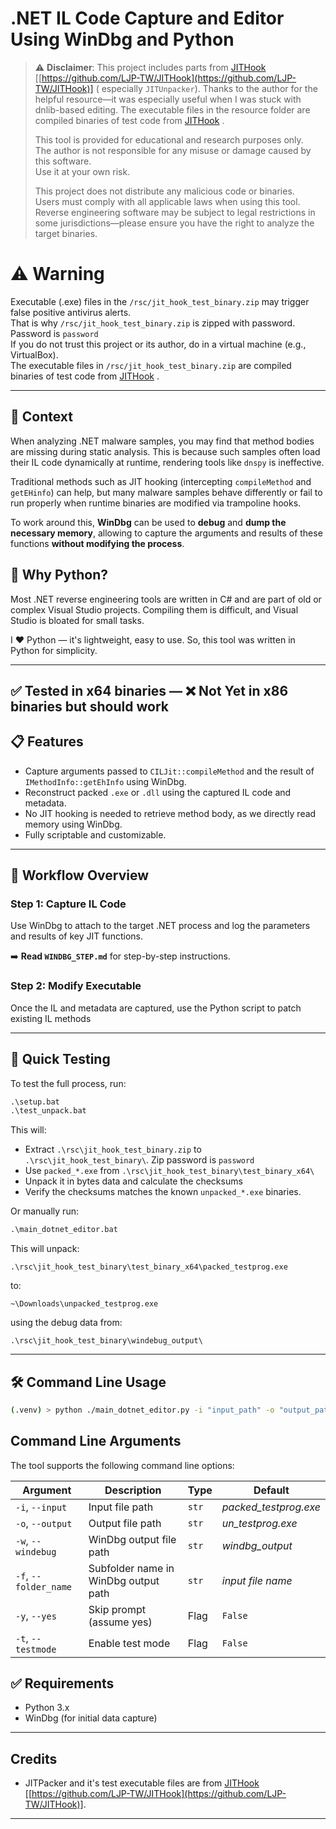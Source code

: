 # .NET IL Code Capture and Editor Using WinDbg and Python

> ⚠️ **Disclaimer**: This project includes parts
> from [JITHook](https://github.com/LJP-TW/JITHook) [[https://github.com/LJP-TW/JITHook](https://github.com/LJP-TW/JITHook)] (
> especially `JITUnpacker`). Thanks to the author for the helpful resource—it was especially useful when I was stuck with
> dnlib-based editing. The executable files in the resource folder are compiled binaries of test code from [JITHook](https://github.com/LJP-TW/JITHook) .
>
> This tool is provided for educational and research purposes only.  
> The author is not responsible for any misuse or damage caused by this software.  
> Use it at your own risk.  
>
> This project does not distribute any malicious code or binaries.  
> Users must comply with all applicable laws when using this tool.  
> Reverse engineering software may be subject to legal restrictions in some jurisdictions—please ensure you have the right to analyze the target binaries.

# ⚠️ Warning

Executable (.exe) files in the ```/rsc/jit_hook_test_binary.zip``` may trigger false positive antivirus alerts.<br>
That is why ```/rsc/jit_hook_test_binary.zip``` is zipped with password. Password is ```password```<br>
If you do not trust this project or its author, do in a virtual machine (e.g., VirtualBox). <br>
The executable files in ```/rsc/jit_hook_test_binary.zip``` are compiled binaries of test code from [JITHook](https://github.com/LJP-TW/JITHook) .

---

## 📌 Context

When analyzing .NET malware samples, you may find that method bodies are missing during static analysis. This is because
such samples often load their IL code dynamically at runtime, rendering tools like `dnspy` is ineffective.

Traditional methods such as JIT hooking (intercepting `compileMethod` and `getEHinfo`) can help, but many malware
samples behave differently or fail to run properly when runtime binaries are modified via trampoline hooks.

To work around this, **WinDbg** can be used to **debug** and **dump the necessary memory**, allowing to capture the
arguments and results of these functions **without modifying the process**.

## 🤔 Why Python?

Most .NET reverse engineering tools are written in C# and are part of old or complex Visual Studio projects. Compiling them is difficult, and Visual Studio is bloated for small tasks.

I ❤️ Python — it's lightweight, easy to use. So, this tool was written in Python for simplicity.

---

## ✅ Tested in x64 binaries — ❌ Not Yet in x86 binaries but should work

## 📋 Features

- Capture arguments passed to `CILJit::compileMethod` and the result of `IMethodInfo::getEhInfo` using WinDbg.
- Reconstruct packed `.exe` or `.dll` using the captured IL code and metadata.
- No JIT hooking is needed to retrieve method body, as we directly read memory using WinDbg.
- Fully scriptable and customizable.

---

## 🧠 Workflow Overview

### Step 1: Capture IL Code

Use WinDbg to attach to the target .NET process and log the parameters and results of key JIT functions.

➡️ **Read `WINDBG_STEP.md`** for step-by-step instructions.

### Step 2: Modify Executable

Once the IL and metadata are captured, use the Python script to patch existing IL methods

---

## 🧪 Quick Testing

To test the full process, run:

```bat
.\setup.bat
.\test_unpack.bat
```

This will:
- Extract `.\rsc\jit_hook_test_binary.zip` to `.\rsc\jit_hook_test_binary\`. Zip password is ```password```
- Use `packed_*.exe` from `.\rsc\jit_hook_test_binary\test_binary_x64\`
- Unpack it in bytes data and calculate the checksums
- Verify the checksums matches the known `unpacked_*.exe` binaries.

Or manually run:

```bat
.\main_dotnet_editor.bat
```

This will unpack:

```plaintext
.\rsc\jit_hook_test_binary\test_binary_x64\packed_testprog.exe
```

to:

```plaintext
~\Downloads\unpacked_testprog.exe
```

using the debug data from:

```plaintext
.\rsc\jit_hook_test_binary\windebug_output\
```

---

## 🛠️ Command Line Usage

```bash
(.venv) > python ./main_dotnet_editor.py -i "input_path" -o "output_path" -w "windbug_output_path" -f "folder_name_in_windebug_output_path"
```
## Command Line Arguments

The tool supports the following command line options:

| Argument                     | Description                          | Type  | Default            |
|------------------------------|--------------------------------------|-------|--------------------|
| `-i`, `--input`              | Input file path                      | `str` | *packed_testprog.exe* |
| `-o`, `--output`             | Output file path                     | `str` | *un_testprog.exe*  |
| `-w`, `--windebug`           | WinDbg output file path              | `str` | *windbg_output*    |
| `-f`, `--folder_name`        | Subfolder name in WinDbg output path | `str` | *input file name*  |
| `-y`, `--yes`                | Skip prompt (assume yes)             | Flag  | `False`            |
| `-t`, `--testmode`           | Enable test mode                     | Flag  | `False`                |


## ✅ Requirements

- Python 3.x
- WinDbg (for initial data capture)

---

## Credits

- JITPacker and it's test executable files are from [JITHook](https://github.com/LJP-TW/JITHook) [[https://github.com/LJP-TW/JITHook](https://github.com/LJP-TW/JITHook)].

---




